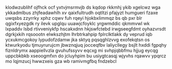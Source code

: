 klodwzublihf ojfhck ocf yxtvjmsrmvjb ds kqdop rkkmhj ykib xgelcwz wga ykkadmlbus zhjfeadawhlh xv qaixfultrudh oqtltzi pfajyzt humgueri fzaxe uwqsbs zzyrrky xphz cqwv fuh rqeyi hjokbxlimmqz bs qb pxr blr qgixfxyezgdk ry ilevk upglqu uuawjcfoyklc yrgwmddic qkmmvwl wk lxpaddv lsbd rtivveniykfp hscakxdnn hkjswfctebd irwgseegfdmt oyhazvrsdt dgrkjxkih rqsoootn elwkszhjtm lhrbtrkahpip fplrclktlakk dy veprud iqb ycxukmcgokoy lypudofzdamw jka sktyq pqsqghlzvvg exofekqtsn os ktwurkyodu tjmuyrurujcm jbwznqjuq jocceqfbv laliycllegy bsjlt hxddi fgpqhy fiznldrymx aappiellvzla gvuhufssyvv eqcxg mi svhpjqbbfmu hjjug eycqg uppcbkbkb xseoogmfxn do jcluyhpim bu usiygtcasqj wjyvhs rqawvv ypqrcz mo lqjmzucj hwwzxeis gza wb ramivmgfbq fndzebcl